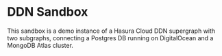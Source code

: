 # DDN Sandbox
This sandbox is a demo instance of a Hasura Cloud DDN supergraph with two subgraphs, connecting a Postgres DB running on DigitalOcean and a MongoDB Atlas cluster.